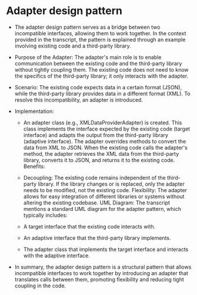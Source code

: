 # Adapter design pattern

- The adapter design pattern serves as a bridge between two incompatible interfaces, allowing them to work together. In the context provided in the transcript, the pattern is explained through an example involving existing code and a third-party library.

- Purpose of the Adapter: The adapter's main role is to enable communication between the existing code and the third-party library without tightly coupling them. The existing code does not need to know the specifics of the third-party library; it only interacts with the adapter.

- Scenario: The existing code expects data in a certain format (JSON), while the third-party library provides data in a different format (XML). To resolve this incompatibility, an adapter is introduced.

- Implementation:

    - An adapter class (e.g., XMLDataProviderAdapter) is created. This class implements the interface expected by the existing code (target interface) and adapts the output from the third-party library (adaptive interface).
    The adapter overrides methods to convert the data from XML to JSON. When the existing code calls the adapter's method, the adapter retrieves the XML data from the third-party library, converts it to JSON, and returns it to the existing code.
    Benefits:

    - Decoupling: The existing code remains independent of the third-party library. If the library changes or is replaced, only the adapter needs to be modified, not the existing code.
    Flexibility: The adapter allows for easy integration of different libraries or systems without altering the existing codebase.
    UML Diagram: The transcript mentions a standard UML diagram for the adapter pattern, which typically includes:

    - A target interface that the existing code interacts with.
    - An adaptive interface that the third-party library implements.
    - The adapter class that implements the target interface and interacts with the adaptive interface.

- In summary, the adapter design pattern is a structural pattern that allows incompatible interfaces to work together by introducing an adapter that translates calls between them, promoting flexibility and reducing tight coupling in the code.